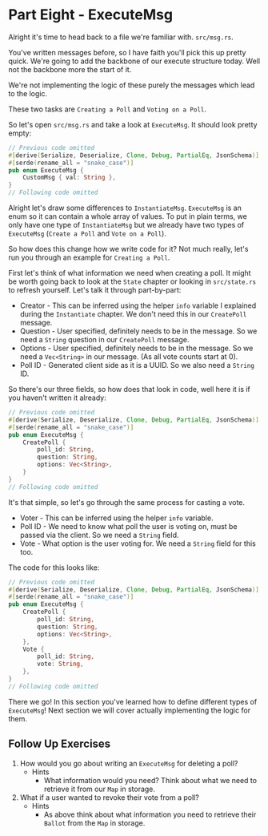 # Part Eight - ExecuteMsg

Alright it's time to head back to a file we're familiar with. `src/msg.rs`.

You've written messages before, so I have faith you'll pick this up pretty quick. We're going to add the backbone of our execute structure today. Well not the backbone more the start of it.

We're not implementing the logic of these purely the messages which lead to the logic.

These two tasks are `Creating a Poll` and `Voting on a Poll`.

So let's open `src/msg.rs` and take a look at `ExecuteMsg`. It should look pretty empty:

```rust
// Previous code omitted
#[derive(Serialize, Deserialize, Clone, Debug, PartialEq, JsonSchema)]
#[serde(rename_all = "snake_case")]
pub enum ExecuteMsg {
    CustomMsg { val: String },
}
// Following code omitted
```

Alright let's draw some differences to `InstantiateMsg`. `ExecuteMsg` is an enum so it can contain a whole array of values. To put in plain terms, we only have one type of `InstantiateMsg` but we already have two types of `ExecuteMsg` (`Create a Poll` and `Vote on a Poll`).

So how does this change how we write code for it? Not much really, let's run you through an example for `Creating a Poll`.

First let's think of what information we need when creating a poll. It might be worth going back to look at the `State` chapter or looking in `src/state.rs` to refresh yourself. Let's talk it through part-by-part:

-   Creator - This can be inferred using the helper `info` variable I explained during the `Instantiate` chapter. We don't need this in our `CreatePoll` message.
-   Question - User specified, definitely needs to be in the message. So we need a `String` question in our `CreatePoll` message.
-   Options - User specified, definitely needs to be in the message. So we need a `Vec<String>` in our message. (As all vote counts start at 0).
-   Poll ID - Generated client side as it is a UUID. So we also need a `String` ID.

So there's our three fields, so how does that look in code, well here it is if you haven't written it already:

```rust
// Previous code omitted
#[derive(Serialize, Deserialize, Clone, Debug, PartialEq, JsonSchema)]
#[serde(rename_all = "snake_case")]
pub enum ExecuteMsg {
    CreatePoll {
        poll_id: String,
        question: String,
        options: Vec<String>,
    }
}
// Following code omitted
```

It's that simple, so let's go through the same process for casting a vote.

-   Voter - This can be inferred using the helper `info` variable.
-   Poll ID - We need to know what poll the user is voting on, must be passed via the client. So we need a `String` field.
-   Vote - What option is the user voting for. We need a `String` field for this too.

The code for this looks like:

```rust
// Previous code omitted
#[derive(Serialize, Deserialize, Clone, Debug, PartialEq, JsonSchema)]
#[serde(rename_all = "snake_case")]
pub enum ExecuteMsg {
    CreatePoll {
        poll_id: String,
        question: String,
        options: Vec<String>,
    },
    Vote {
        poll_id: String,
        vote: String,
    },
}
// Following code omitted
```

There we go! In this section you've learned how to define different types of `ExecuteMsg`! Next section we will cover actually implementing the logic for them.

## Follow Up Exercises

1. How would you go about writing an `ExecuteMsg` for deleting a poll?
    - Hints
        - What information would you need? Think about what we need to retrieve it from our `Map` in storage.
2. What if a user wanted to revoke their vote from a poll?
    - Hints
        - As above think about what information you need to retrieve their `Ballot` from the `Map` in storage.
